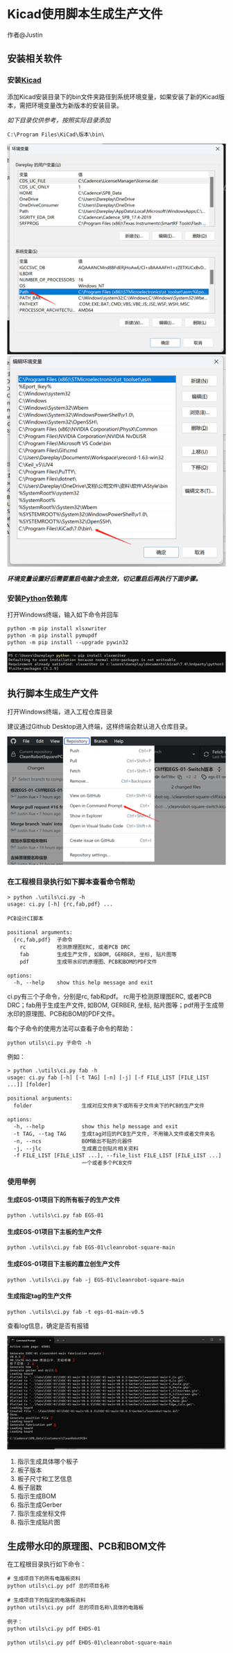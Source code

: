 # Kicad使用脚本生成生产文件

作者@Justin

## 安装相关软件

### 安装[Kicad](https://www.kicad.org/)

添加Kicad安装目录下的bin文件夹路径到系统环境变量，如果安装了新的Kicad版本，需把环境变量改为新版本的安装目录。

*如下目录仅供参考，按照实际目录添加*

```
C:\Program Files\KiCad\版本\bin\
```

![image](image/kicad-script-gen-fabs-1.png)
![image](image/kicad-script-gen-fabs-2.png)

***环境变量设置好后需要重启电脑才会生效，切记重启后再执行下面步骤。***

### 安装[Python](https://www.python.org/)依赖库

打开Windows终端，输入如下命令并回车

```
python -m pip install xlsxwriter
python -m pip install pymupdf
python -m pip install --upgrade pywin32
```

![image](image/kicad-script-gen-fabs-6.png)

## 执行脚本生成生产文件

打开Windows终端，进入工程仓库目录

建议通过Github Desktop进入终端，这样终端会默认进入仓库目录。

![image](image/kicad-script-gen-fabs-7.png)

### 在工程根目录执行如下脚本查看命令帮助

```
> python .\utils\ci.py -h
usage: ci.py [-h] {rc,fab,pdf} ...

PCB设计CI脚本

positional arguments:
  {rc,fab,pdf}  子命令
    rc          检测原理图ERC, 或者PCB DRC
    fab         生成生产文件, 如BOM, GERBER, 坐标, 贴片图等
    pdf         生成带水印的原理图、PCB和BOM的PDF文件

options:
  -h, --help    show this help message and exit
```

ci.py有三个子命令，分别是rc, fab和pdf。 rc用于检测原理图ERC, 或者PCB DRC；fab用于生成生产文件, 如BOM, GERBER, 坐标, 贴片图等；pdf用于生成带水印的原理图、PCB和BOM的PDF文件。

每个子命令的使用方法可以查看子命令的帮助：

```
python utils\ci.py 子命令 -h
```

例如：

```
> python .\utils\ci.py fab -h
usage: ci.py fab [-h] [-t TAG] [-n] [-j] [-f FILE_LIST [FILE_LIST ...]] [folder]

positional arguments:
  folder                生成对应文件夹下或所有子文件夹下的PCB的生产文件

options:
  -h, --help            show this help message and exit
  -t TAG, --tag TAG     生成tag对应的PCB生产文件, 不用输入文件或者文件夹名
  -n, --ncs             BOM输出不贴的元器件
  -j, --jlc             生成嘉立创贴片相关资料
  -f FILE_LIST [FILE_LIST ...], --file_list FILE_LIST [FILE_LIST ...]
                        一个或者多个PCB文件
```

### 使用举例

#### 生成EGS-01项目下的所有板子的生产文件

```
python .\utils\ci.py fab EGS-01
```

#### 生成EGS-01项目下主板的生产文件

```
python .\utils\ci.py fab EGS-01\cleanrobot-square-main
```

#### 生成EGS-01项目下主板的嘉立创生产文件

```
python .\utils\ci.py fab -j EGS-01\cleanrobot-square-main
```

#### 生成指定tag的生产文件

```
python .\utils\ci.py fab -t egs-01-main-v0.5
```

查看log信息，确定是否有报错

![image](image/kicad-script-gen-fabs-3.png)

1. 指示生成具体哪个板子
2. 板子版本
3. 板子尺寸和工艺信息
4. 板子层数
5. 指示生成BOM
6. 指示生成Gerber
7. 指示生成坐标文件
8. 指示生成贴片图

## 生成带水印的原理图、PCB和BOM文件

在工程根目录执行如下命令：

```
# 生成项目下的所有电路板资料
python utils\ci.py pdf 总的项目名称

# 生成项目下的指定的电路板资料
python utils\ci.py pdf 总的项目名称\具体的电路板

例子：
python utils\ci.py pdf EHDS-01

python utils\ci.py pdf EHDS-01\cleanrobot-square-main
```